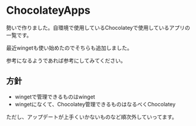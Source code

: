 # ChocolateyApps
勢いで作りました。自環境で使用しているChocolateyで使用しているアプリの一覧です。

最近wingetも使い始めたのでそちらも追加しました。

参考になるようであれば参考にしてみてください。

## 方針

* wingetで管理できるものはwinget
* wingetになくて、Chocolatey管理できるものはなるべくChocolatey

ただし、アップデートが上手くいかないものなど順次外していってます。
